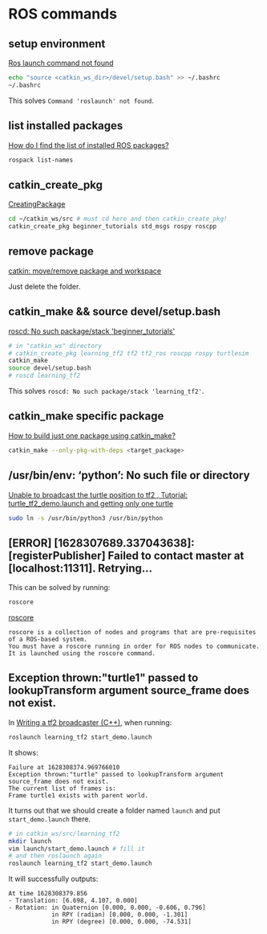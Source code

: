 # ROS commands

## setup environment
[Ros launch command not found](https://answers.ros.org/question/264704/ros-launch-command-not-found/)
```sh
echo "source <catkin_ws_dir>/devel/setup.bash" >> ~/.bashrc
~/.bashrc
```
This solves `Command 'roslaunch' not found`.

## list installed packages
[How do I find the list of installed ROS packages?](http://wiki.ros.org/FAQ#How_do_I_find_the_list_of_installed_ROS_packages.3F)
```sh
rospack list-names
```

## catkin_create_pkg
[CreatingPackage](http://wiki.ros.org/cn/ROS/Tutorials/catkin/CreatingPackage)
```sh
cd ~/catkin_ws/src # must cd here and then catkin_create_pkg!
catkin_create_pkg beginner_tutorials std_msgs rospy roscpp
```

## remove package
[catkin: move/remove package and workspace](https://answers.ros.org/question/105576/catkin-moveremove-package-and-workspace/)

Just delete the folder. 

## catkin_make && source devel/setup.bash
[roscd: No such package/stack 'beginner_tutorials'](https://answers.ros.org/question/65003/roscd-no-such-packagestack-beginner_tutorials/)
```sh
# in "catkin_ws" directory
# catkin_create_pkg learning_tf2 tf2 tf2_ros roscpp rospy turtlesim
catkin_make
source devel/setup.bash
# roscd learning_tf2
```
This solves `roscd: No such package/stack 'learning_tf2'`.

## catkin_make specific package
[How to build just one package using catkin_make?](https://answers.ros.org/question/54178/how-to-build-just-one-package-using-catkin_make/)
```sh
catkin_make --only-pkg-with-deps <target_package>
```

## /usr/bin/env: ‘python’: No such file or directory
[Unable to broadcast the turtle position to tf2 , Tutorial: turtle_tf2_demo.launch and getting only one turtle](https://answers.ros.org/question/357423/unable-to-broadcast-the-turtle-position-to-tf2-tutorial-turtle_tf2_demolaunch-and-getting-only-one-turtle/)
```sh
sudo ln -s /usr/bin/python3 /usr/bin/python
```

## [ERROR] [1628307689.337043638]: [registerPublisher] Failed to contact master at [localhost:11311].  Retrying...
This can be solved by running:

```sh
roscore
```

[roscore](http://wiki.ros.org/roscore)
```
roscore is a collection of nodes and programs that are pre-requisites of a ROS-based system. 
You must have a roscore running in order for ROS nodes to communicate. It is launched using the roscore command. 
```

## Exception thrown:"turtle1" passed to lookupTransform argument source_frame does not exist. 
In [Writing a tf2 broadcaster (C++)](http://wiki.ros.org/tf2/Tutorials/Writing%20a%20tf2%20broadcaster%20%28C%2B%2B%29),
when running:
```sh
roslaunch learning_tf2 start_demo.launch
```
It shows:
```
Failure at 1628308374.969766010
Exception thrown:"turtle" passed to lookupTransform argument source_frame does not exist. 
The current list of frames is:
Frame turtle1 exists with parent world.
```
It turns out that we should create a folder named `launch` and put `start_demo.launch` there.
```sh
# in catkin_ws/src/learning_tf2
mkdir launch
vim launch/start_demo.launch # fill it
# and then roslaunch again
roslaunch learning_tf2 start_demo.launch
```
It will successfully outputs:
```
At time 1628308379.856
- Translation: [6.698, 4.107, 0.000]
- Rotation: in Quaternion [0.000, 0.000, -0.606, 0.796]
            in RPY (radian) [0.000, 0.000, -1.301]
            in RPY (degree) [0.000, 0.000, -74.531]
```

